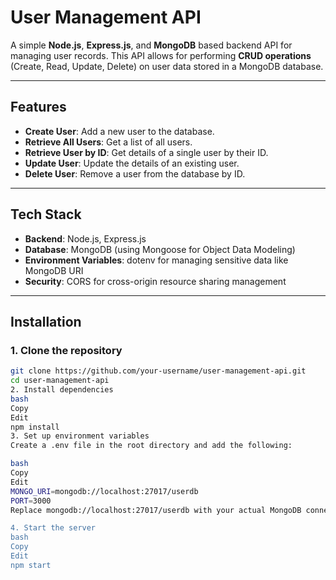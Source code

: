 # User Management API

A simple **Node.js**, **Express.js**, and **MongoDB** based backend API for managing user records. This API allows for performing **CRUD operations** (Create, Read, Update, Delete) on user data stored in a MongoDB database.

---

## Features

- **Create User**: Add a new user to the database.
- **Retrieve All Users**: Get a list of all users.
- **Retrieve User by ID**: Get details of a single user by their ID.
- **Update User**: Update the details of an existing user.
- **Delete User**: Remove a user from the database by ID.

---

## Tech Stack

- **Backend**: Node.js, Express.js
- **Database**: MongoDB (using Mongoose for Object Data Modeling)
- **Environment Variables**: dotenv for managing sensitive data like MongoDB URI
- **Security**: CORS for cross-origin resource sharing management

---

## Installation

### 1. Clone the repository

```bash
git clone https://github.com/your-username/user-management-api.git
cd user-management-api
2. Install dependencies
bash
Copy
Edit
npm install
3. Set up environment variables
Create a .env file in the root directory and add the following:

bash
Copy
Edit
MONGO_URI=mongodb://localhost:27017/userdb
PORT=3000
Replace mongodb://localhost:27017/userdb with your actual MongoDB connection string if you're using a remote database.

4. Start the server
bash
Copy
Edit
npm start
